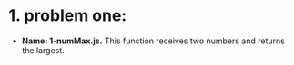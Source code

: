 # 1. problem one:
* **Name: 1-numMax.js.**
This function receives two numbers and returns the largest.
